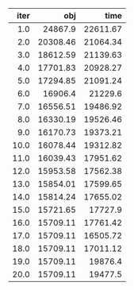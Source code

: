 |   iter |        obj |       time |
| ------:| ----------:| ----------:|
|  $1.0$ |  $24867.9$ | $22611.67$ |
|  $2.0$ | $20308.46$ | $21064.34$ |
|  $3.0$ | $18612.59$ | $21139.63$ |
|  $4.0$ | $17701.83$ | $20928.27$ |
|  $5.0$ | $17294.85$ | $21091.24$ |
|  $6.0$ |  $16906.4$ |  $21229.6$ |
|  $7.0$ | $16556.51$ | $19486.92$ |
|  $8.0$ | $16330.19$ | $19526.46$ |
|  $9.0$ | $16170.73$ | $19373.21$ |
| $10.0$ | $16078.44$ | $19312.82$ |
| $11.0$ | $16039.43$ | $17951.62$ |
| $12.0$ | $15953.58$ | $17562.38$ |
| $13.0$ | $15854.01$ | $17599.65$ |
| $14.0$ | $15814.24$ | $17655.02$ |
| $15.0$ | $15721.65$ |  $17727.9$ |
| $16.0$ | $15709.11$ | $17761.42$ |
| $17.0$ | $15709.11$ | $16505.72$ |
| $18.0$ | $15709.11$ | $17011.12$ |
| $19.0$ | $15709.11$ |  $19876.4$ |
| $20.0$ | $15709.11$ |  $19477.5$ |

